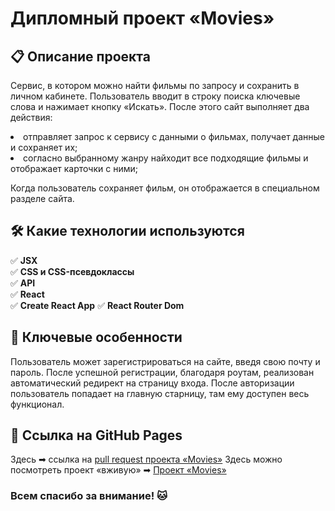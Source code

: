 # Дипломный проект «Movies»

## 📋 Описание проекта

Сервис, в котором можно найти фильмы по запросу и сохранить в личном кабинете. Пользователь вводит в строку поиска ключевые слова и нажимает кнопку «Искать». После этого сайт выполняет два действия:
<li> отправляет запрос к сервису с данными о фильмах, получает данные и сохраняет их;
<li> согласно выбранному жанру найходит все подходящие фильмы и отображает карточки с ними;

Когда пользователь сохраняет фильм, он отображается в специальном разделе сайта.

## 🛠 Какие технологии используются

✅ **JSX**  
✅ **CSS и CSS-псевдоклассы**  
✅ **API**  
✅ **React**  
✅ **Create React App**
✅ **React Router Dom**

## 👑 Ключевые особенности
Пользователь может зарегистрироваться на сайте, введя свою почту и пароль. После успешной регистрации, благодаря роутам, реализован автоматический  редирект на страницу входа. После авторизации пользователь попадает на главную старницу, там ему доступен весь функционал.
 
## 🔗 Ссылка на GitHub Pages
  Здесь ➡ ссылка на [pull request проекта «Movies»](https://github.com/MaksimYakushenkov/movies-explorer-frontend/pull/2)
  Здесь можно посмотреть проект «вживую» ➡ [Проект «Movies»](https://diplomayakushenkovm.nomoredomains.sbs)

### Всем спасибо за внимание! 🐱
